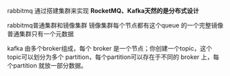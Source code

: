 rabbitmq 通过搭建集群来实现
**RocketMQ、Kafka天然的是分布式设计**

rabbitmq普通集群和镜像集群
镜像集群每个节点都有这个queue 的一个完整镜像
普通集群只有一个元数据

kafka
由多个broker组成，每个 broker 是一个节点；你创建一个topic，这个topic可以划分为多个 partition，每个partition可以存在于不同的 broker 上，每个partition 就放一部分数据。